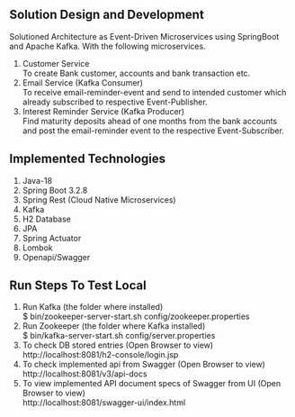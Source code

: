 ## Solution Design and Development
Solutioned Architecture as Event-Driven Microservices using SpringBoot and Apache Kafka.
With the following microservices.

1)	Customer Service </br>
To create Bank customer, accounts and bank transaction etc.
2)	Email Service (Kafka Consumer) </br>
To receive email-reminder-event and send to intended customer which already subscribed to respective Event-Publisher.
3)	Interest Reminder Service (Kafka Producer) </br>
Find maturity deposits ahead of one months from the bank accounts and post the email-reminder event to the respective Event-Subscriber. 

## Implemented Technologies
1. Java-18
2. Spring Boot 3.2.8
3. Spring Rest (Cloud Native Microservices)
4. Kafka
5. H2 Database
6. JPA
7. Spring Actuator
8. Lombok
9. Openapi/Swagger

## Run Steps To Test Local

1) Run Kafka (the folder where installed) <br>
  $ bin/zookeeper-server-start.sh config/zookeeper.properties
2) Run Zookeeper (the folder where Kafka installed)  <br>
  $ bin/kafka-server-start.sh config/server.properties
3) To check DB stored entries (Open Browser to view)  <br>
   http://localhost:8081/h2-console/login.jsp
4) To check implemented api from Swagger (Open Browser to view)  <br>
   http://localhost:8081/v3/api-docs
5) To view implemented API document specs of Swagger from UI (Open Browser to view)  <br>
   http://localhost:8081/swagger-ui/index.html   

   
   

